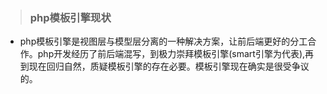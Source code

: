 > ### php模板引擎现状

  - php模板引擎是视图层与模型层分离的一种解决方案，让前后端更好的分工合作。php开发经历了前后端混写，到极力崇拜模板引擎(smart引擎为代表),再到现在回归自然，质疑模板引擎的存在必要。模板引擎现在确实是很受争议的。
  